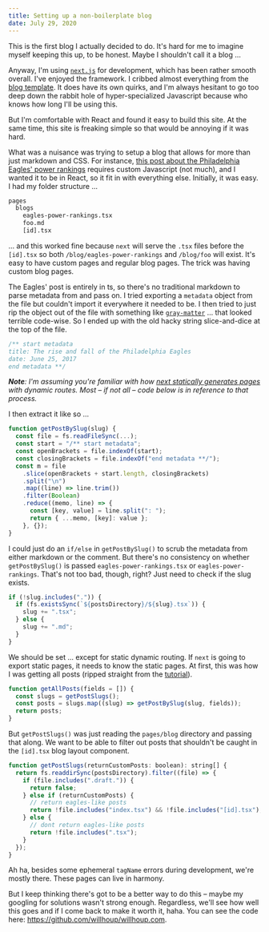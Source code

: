 ```yaml
---
title: Setting up a non-boilerplate blog
date: July 29, 2020
---
```


This is the first blog I actually decided to do. It's hard for me to imagine myself keeping this up, to be honest. Maybe I shouldn't call it a blog ...

Anyway, I'm using [`next.js`](https://nextjs.org/) for development, which has been rather smooth overall. I've enjoyed the framework. I cribbed almost everything from the [blog template](https://nextjs.org/learn/basics/create-nextjs-app). It does have its own quirks, and I'm always hesitant to go too deep down the rabbit hole of hyper-specialized Javascript because who knows how long I'll be using this.

But I'm comfortable with React and found it easy to build this site. At the same time, this site is freaking simple so that would be annoying if it was hard.

What was a nuisance was trying to setup a blog that allows for more than just markdown and CSS. For instance, [this post about the Philadelphia Eagles' power rankings](/blog/eagles-power-rankings) requires custom Javascript (not much), and I wanted it to be in React, so it fit in with everything else. Initially, it was easy. I had my folder structure ...

```bash
pages
  blogs
    eagles-power-rankings.tsx
    foo.md
    [id].tsx
```

... and this worked fine because `next` will serve the `.tsx` files before the `[id].tsx` so both `/blog/eagles-power-rankings` and `/blog/foo` will exist. It's easy to have custom pages and regular blog pages. The trick was having custom blog pages.

The Eagles' post is entirely in ts, so there's no traditional markdown to parse metadata from and pass on. I tried exporting a `metadata` object from the file but couldn't import it everywhere it needed to be. I then tried to just rip the object out of the file with something like [`gray-matter`](https://www.npmjs.com/package/gray-matter) ... that looked terrible code-wise. So I ended up with the old hacky string slice-and-dice at the top of the file.

```js
/** start metadata
title: The rise and fall of the Philadelphia Eagles
date: June 25, 2017
end metadata **/
```

_**Note**: I'm assuming you're familiar with how [next statically generates pages](https://nextjs.org/learn/basics/dynamic-routes/page-path-external-data) with dynamic routes. Most – if not all – code below is in reference to that process._

I then extract it like so ...

```js
function getPostBySlug(slug) {
  const file = fs.readFileSync(...);
  const start = "/** start metadata";
  const openBrackets = file.indexOf(start);
  const closingBrackets = file.indexOf("end metadata **/");
  const m = file
    .slice(openBrackets + start.length, closingBrackets)
    .split("\n")
    .map((line) => line.trim())
    .filter(Boolean)
    .reduce((memo, line) => {
      const [key, value] = line.split(": ");
      return { ...memo, [key]: value };
    }, {});
}
```

I could just do an `if/else` in `getPostBySlug()` to scrub the metadata from either markdown or the comment. But there's no consistency on whether `getPostBySlug()` is passed `eagles-power-rankings.tsx` or `eagles-power-rankings`. That's not too bad, though, right? Just need to check if the slug exists.

```js
if (!slug.includes(".")) {
  if (fs.existsSync(`${postsDirectory}/${slug}.tsx`)) {
    slug += ".tsx";
  } else {
    slug += ".md";
  }
}
```

We should be set ... except for static dynamic routing. If `next` is going to export static pages, it needs to know the static pages. At first, this was how I was getting all posts (ripped straight from the [tutorial](https://nextjs.org/learn/basics/dynamic-routes/implement-getstaticpaths)).

```js
function getAllPosts(fields = []) {
  const slugs = getPostSlugs();
  const posts = slugs.map((slug) => getPostBySlug(slug, fields));
  return posts;
}
```

But `getPostSlugs()` was just reading the `pages/blog` directory and passing that along. We want to be able to filter out posts that shouldn't be caught in the `[id].tsx` blog layout component.

```js
function getPostSlugs(returnCustomPosts: boolean): string[] {
  return fs.readdirSync(postsDirectory).filter((file) => {
    if (file.includes(".draft.")) {
      return false;
    } else if (returnCustomPosts) {
      // return eagles-like posts
      return !file.includes("index.tsx") && !file.includes("[id].tsx");
    } else {
      // dont return eagles-like posts
      return !file.includes(".tsx");
    }
  });
}
```

Ah ha, besides some ephemeral `tagName` errors during development, we're mostly there. These pages can live in harmony.

But I keep thinking there's got to be a better way to do this – maybe my googling for solutions wasn't strong enough. Regardless, we'll see how well this goes and if I come back to make it worth it, haha. You can see the code here: https://github.com/willhoup/willhoup.com.
